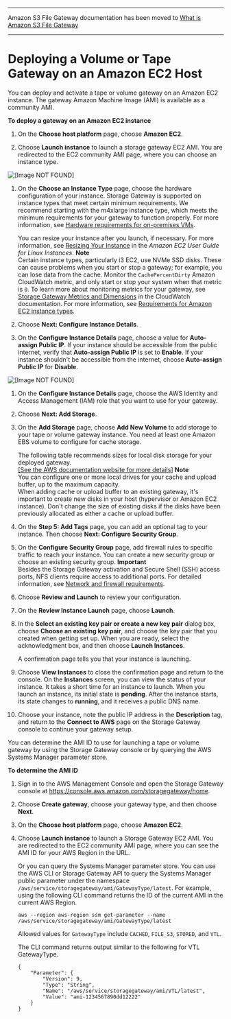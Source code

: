 --------

Amazon S3 File Gateway documentation has been moved to [What is Amazon S3 File Gateway](https://docs.aws.amazon.com/filegateway/latest/files3/WhatIsStorageGateway.html)

--------

# Deploying a Volume or Tape Gateway on an Amazon EC2 Host<a name="ec2-gateway-common"></a>

You can deploy and activate a tape or volume gateway on an Amazon EC2 instance\. The gateway Amazon Machine Image \(AMI\) is available as a community AMI\.

**To deploy a gateway on an Amazon EC2 instance**

1. On the **Choose host platform** page, choose **Amazon EC2**\.

1. Choose **Launch instance** to launch a storage gateway EC2 AMI\. You are redirected to the EC2 community AMI page, where you can choose an instance type\.

      
![\[Image NOT FOUND\]](http://docs.aws.amazon.com/storagegateway/latest/userguide/images/host-ec2-file.png)

1. On the **Choose an Instance Type** page, choose the hardware configuration of your instance\. Storage Gateway is supported on instance types that meet certain minimum requirements\. We recommend starting with the m4xlarge instance type, which meets the minimum requirements for your gateway to function properly\. For more information, see [Hardware requirements for on\-premises VMs](Requirements.md#requirements-hardware)\. 

   You can resize your instance after you launch, if necessary\. For more information, see [Resizing Your Instance](https://docs.aws.amazon.com/AWSEC2/latest/UserGuide/ec2-instance-resize.html) in the *Amazon EC2 User Guide for Linux Instances*\.
**Note**  
Certain instance types, particularly i3 EC2, use NVMe SSD disks\. These can cause problems when you start or stop a gateway; for example, you can lose data from the cache\. Monitor the `CachePercentDirty` Amazon CloudWatch metric, and only start or stop your system when that metric is `0`\. To learn more about monitoring metrics for your gateway, see [Storage Gateway Metrics and Dimensions](https://docs.aws.amazon.com/AmazonCloudWatch/latest/monitoring/awssg-metricscollected.html) in the CloudWatch documentation\. For more information, see [Requirements for Amazon EC2 instance types](Requirements.md#requirements-hardware-ec2)\.

1. Choose **Next: Configure Instance Details**\.

1. On the **Configure Instance Details** page, choose a value for **Auto\-assign Public IP**\. If your instance should be accessible from the public internet, verify that **Auto\-assign Public IP** is set to **Enable**\. If your instance shouldn't be accessible from the internet, choose **Auto\-assign Public IP** for **Disable**\.

      
![\[Image NOT FOUND\]](http://docs.aws.amazon.com/storagegateway/latest/userguide/images/configure-instance-details.png)

1. On the **Configure Instance Details** page, choose the AWS Identity and Access Management \(IAM\) role that you want to use for your gateway\.

1. Choose **Next: Add Storage**\.

1. On the **Add Storage** page, choose **Add New Volume** to add storage to your tape or volume gateway instance\. You need at least one Amazon EBS volume to configure for cache storage\.

   The following table recommends sizes for local disk storage for your deployed gateway\.     
[\[See the AWS documentation website for more details\]](http://docs.aws.amazon.com/storagegateway/latest/userguide/ec2-gateway-common.html)
**Note**  
You can configure one or more local drives for your cache and upload buffer, up to the maximum capacity\.  
When adding cache or upload buffer to an existing gateway, it's important to create new disks in your host \(hypervisor or Amazon EC2 instance\)\. Don't change the size of existing disks if the disks have been previously allocated as either a cache or upload buffer\.

1. On the **Step 5: Add Tags** page, you can add an optional tag to your instance\. Then choose **Next: Configure Security Group**\.

1. On the **Configure Security Group** page, add firewall rules to specific traffic to reach your instance\. You can create a new security group or choose an existing security group\. 
**Important**  
Besides the Storage Gateway activation and Secure Shell \(SSH\) access ports, NFS clients require access to additional ports\. For detailed information, see [Network and firewall requirements](Requirements.md#networks)\. 

1. Choose **Review and Launch** to review your configuration\.

1. On the **Review Instance Launch** page, choose **Launch**\.

1. In the **Select an existing key pair or create a new key pair** dialog box, choose **Choose an existing key pair**, and choose the key pair that you created when getting set up\. When you are ready, select the acknowledgment box, and then choose **Launch Instances**\. 

   A confirmation page tells you that your instance is launching\.

1. Choose **View Instances** to close the confirmation page and return to the console\. On the **Instances** screen, you can view the status of your instance\. It takes a short time for an instance to launch\. When you launch an instance, its initial state is **pending**\. After the instance starts, its state changes to **running**, and it receives a public DNS name\.

1. Choose your instance, note the public IP address in the **Description** tag, and return to the **Connect to AWS** page on the Storage Gateway console to continue your gateway setup\. 

You can determine the AMI ID to use for launching a tape or volume gateway by using the Storage Gateway console or by querying the AWS Systems Manager parameter store\.

**To determine the AMI ID**

1. Sign in to the AWS Management Console and open the Storage Gateway console at [https://console\.aws\.amazon\.com/storagegateway/home](https://console.aws.amazon.com/storagegateway/)\.

1. Choose **Create gateway**, choose your gateway type, and then choose **Next**\.

1. On the **Choose host platform** page, choose **Amazon EC2**\.

1. Choose **Launch instance** to launch a Storage Gateway EC2 AMI\. You are redirected to the EC2 community AMI page, where you can see the AMI ID for your AWS Region in the URL\.

   Or you can query the Systems Manager parameter store\. You can use the AWS CLI or Storage Gateway API to query the Systems Manager public parameter under the namespace `/aws/service/storagegateway/ami/GatewayType/latest`\. For example, using the following CLI command returns the ID of the current AMI in the current AWS Region\.

   ```
   aws --region aws-region ssm get-parameter --name /aws/service/storagegateway/ami/GatewayType/latest
   ```

   Allowed values for `GatewayType` include `CACHED`, `FILE_S3`, `STORED`, and `VTL`\.

   The CLI command returns output similar to the following for VTL GatewayType\.

   ```
   {
       "Parameter": {
           "Version": 9,
           "Type": "String",
           "Name": "/aws/service/storagegateway/ami/VTL/latest",
           "Value": "ami-1234567890dd12222"
       }
   }
   ```